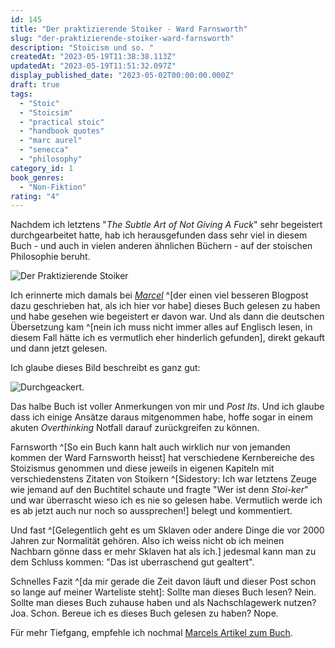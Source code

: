 ```yaml
---
id: 145
title: "Der praktizierende Stoiker - Ward Farnsworth"
slug: "der-praktizierende-stoiker-ward-farnsworth"
description: "Stoicism und so. "
createdAt: "2023-05-19T11:38:38.113Z"
updatedAt: "2023-05-19T11:51:32.097Z"
display_published_date: "2023-05-02T00:00:00.000Z"
draft: true
tags:
  - "Stoic"
  - "Stoicsim"
  - "practical stoic"
  - "handbook quotes"
  - "marc aurel"
  - "senecca"
  - "philosophy"
category_id: 1
book_genres:
  - "Non-Fiktion"
rating: "4"
---
```


Nachdem ich letztens "_The Subtle Art of Not Giving A Fuck_" sehr begeistert durchgearbeitet hatte, hab ich herausgefunden dass sehr viel in diesem Buch - und auch in vielen anderen ähnlichen Büchern - auf der stoischen Philosophie beruht. 

![Der Praktizierende Stoiker](https://res.cloudinary.com/dlsll9dkn/image/upload/v1684488446/photo1684488409_c9740444b6.jpg)

Ich erinnerte mich damals bei [_Marcel_](https://uarrr.org/2020/09/15/the-practicing-stoic-ward-farnsworth/) ^[der einen viel besseren Blogpost dazu geschrieben hat, als ich hier vor habe] dieses Buch gelesen zu haben und habe gesehen wie begeistert er davon war. Und als dann die deutschen Übersetzung kam ^[nein ich muss nicht immer alles auf Englisch lesen, in diesem Fall hätte ich es vermutlich eher hinderlich gefunden], direkt gekauft und dann jetzt gelesen. 

Ich glaube dieses Bild beschreibt es ganz gut:

![Durchgeackert.](https://res.cloudinary.com/dlsll9dkn/image/upload/v1684488448/photo1684488305_3203cbf0e0.jpg)

Das halbe Buch ist voller Anmerkungen von mir und _Post Its_. Und ich glaube dass ich einige Ansätze daraus mitgenommen habe, hoffe sogar in einem akuten _Overthinking_ Notfall darauf zurückgreifen zu können. 

Farnsworth ^[So ein Buch kann halt auch wirklich nur von jemanden kommen der Ward Farnsworth heisst] hat verschiedene Kernbereiche des Stoizismus genommen und diese jeweils in eigenen Kapiteln mit verschiedenstens Zitaten von Stoikern ^[Sidestory: Ich war letztens Zeuge wie jemand auf den Buchtitel schaute und fragte "Wer ist denn _Stoi-ker_" und war überrascht wieso ich es nie so gelesen habe. Vermutlich werde ich es ab jetzt auch nur noch so aussprechen!] belegt und kommentiert. 

Und fast ^[Gelegentlich geht es um Sklaven oder andere Dinge die vor 2000 Jahren zur Normalität gehören. Also ich weiss nicht ob ich meinen Nachbarn gönne dass er mehr Sklaven hat als ich.] jedesmal kann man zu dem Schluss kommen: "Das ist uberraschend gut gealtert". 

Schnelles Fazit ^[da mir gerade die Zeit davon läuft und dieser Post schon so lange auf meiner Warteliste steht]:
Sollte man dieses Buch lesen? Nein. 
Sollte man dieses Buch zuhause haben und als Nachschlagewerk nutzen? Joa. Schon. 
Bereue ich es dieses Buch gelesen zu haben? Nope. 

Für mehr Tiefgang, empfehle ich nochmal [Marcels Artikel zum Buch](https://uarrr.org/2020/09/15/the-practicing-stoic-ward-farnsworth/). 